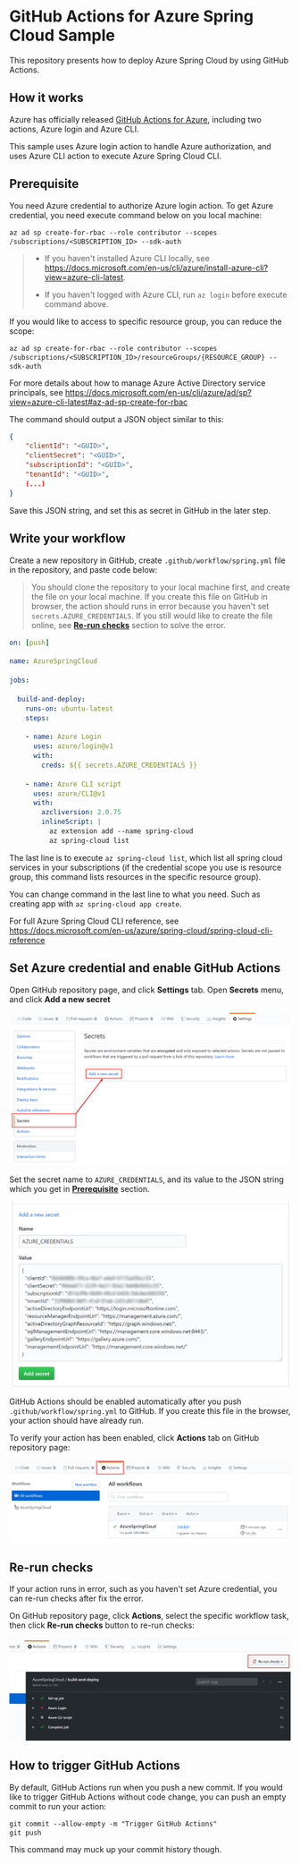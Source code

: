 # GitHub Actions for Azure Spring Cloud Sample

This repository presents how to deploy Azure Spring Cloud by using GitHub Actions.

## How it works

Azure has officially released [GitHub Actions for Azure](https://github.com/Azure/actions/), including two actions, Azure login and Azure CLI.

This sample uses Azure login action to handle Azure authorization, and uses Azure CLI action to execute Azure Spring Cloud CLI.

## Prerequisite

You need Azure credential to authorize Azure login action. To get Azure credential, you need execute command below on you local machine:

```
az ad sp create-for-rbac --role contributor --scopes /subscriptions/<SUBSCRIPTION_ID> --sdk-auth
```

> * If you haven't installed Azure CLI locally, see <https://docs.microsoft.com/en-us/cli/azure/install-azure-cli?view=azure-cli-latest>.
>
> * If you haven't logged with Azure CLI, run `az login` before execute command above.

If you would like to access to specific resource group, you can reduce the scope:

```
az ad sp create-for-rbac --role contributor --scopes /subscriptions/<SUBSCRIPTION_ID>/resourceGroups/{RESOURCE_GROUP} --sdk-auth
```

For more details about how to manage Azure Active Directory service principals, see <https://docs.microsoft.com/en-us/cli/azure/ad/sp?view=azure-cli-latest#az-ad-sp-create-for-rbac>

The command should output a JSON object similar to this:

```json
{
    "clientId": "<GUID>",
    "clientSecret": "<GUID>",
    "subscriptionId": "<GUID>",
    "tenantId": "<GUID>",
    (...)
}
```

Save this JSON string, and set this as secret in GitHub in the later step.

## Write your workflow

Create a new repository in GitHub, create `.github/workflow/spring.yml` file in the repository, and paste code below:

> You should clone the repository to your local machine first, and create the file on your local machine. If you create this file on GitHub in browser, the action should runs in error because you haven't set `secrets.AZURE_CREDENTIALS`. If you still would like to create the file online, see [**Re-run checks**](#re-run-checks) section to solve the error.

```yml
on: [push]

name: AzureSpringCloud

jobs:

  build-and-deploy:
    runs-on: ubuntu-latest
    steps:
    
    - name: Azure Login
      uses: azure/login@v1
      with:
        creds: ${{ secrets.AZURE_CREDENTIALS }}
    
    - name: Azure CLI script
      uses: azure/CLI@v1
      with:
        azcliversion: 2.0.75
        inlineScript: |
          az extension add --name spring-cloud
          az spring-cloud list
```

The last line is to execute `az spring-cloud list`, which list all spring cloud services in your subscriptions (if the credential scope you use is resource group, this command lists resources in the specific resource group).

You can change command in the last line to what you need. Such as creating app with `az spring-cloud app create`.

For full Azure Spring Cloud CLI reference, see <https://docs.microsoft.com/en-us/azure/spring-cloud/spring-cloud-cli-reference>

## Set Azure credential and enable GitHub Actions

Open GitHub repository page, and click **Settings** tab. Open **Secrets** menu, and click **Add a new secret**

![](media/secret.png)

Set the secret name to `AZURE_CREDENTIALS`, and its value to the JSON string which you get in [**Prerequisite**](#prerequisite) section.

![](media/credential.png)

GitHub Actions should be enabled automatically after you push `.github/workflow/spring.yml` to GitHub. If you create this file in the browser, your action should have already run.

To verify your action has been enabled, click **Actions** tab on GitHub repository page:

![](media/actions.png)

## Re-run checks

If your action runs in error, such as you haven't set Azure credential, you can re-run checks after fix the error.

On GitHub repository page, click **Actions**, select the specific workflow task, then click **Re-run checks** button to re-run checks:

![](media/rerun.png)

## How to trigger GitHub Actions

By default, GitHub Actions run when you push a new commit. If you would like to trigger GitHub Actions without code change, you can push an empty commit to run your action:

```
git commit --allow-empty -m "Trigger GitHub Actions"
git push
```

This command may muck up your commit history though.